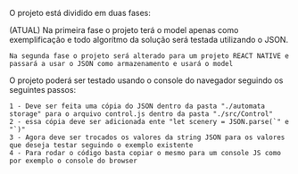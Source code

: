O projeto está dividido em duas fases: 
    
   (ATUAL) Na primeira fase o projeto terá o model apenas como exemplificação e todo algorítmo da solução será testada utilizando o JSON.
    
    Na segunda fase o projeto será alterado para um projeto REACT NATIVE e passará a usar o JSON como armazenamento e usará o model

O projeto poderá ser testado usando o console do navegador seguindo os seguintes passos:
    
    1 - Deve ser feita uma cópia do JSON dentro da pasta "./automata storage" para o arquivo control.js dentro da pasta "./src/Control"
    2 - essa cópia deve ser adicionada ente "let scenery = JSON.parse(`" e "`)" 
    3 - Agora deve ser trocados os valores da string JSON para os valores que deseja testar seguindo o exemplo existente
    4 - Para rodar o código basta copiar o mesmo para um console JS como por exemplo o console do browser
